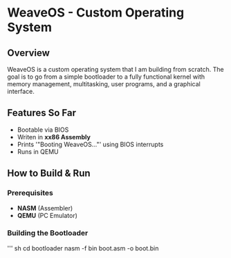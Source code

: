 # WeaveOS - Custom Operating System

## Overview
WeaveOS is a custom operating system that I am building from scratch. The goal is to go from a simple bootloader to a fully functional kernel with memory management, multitasking, user programs, and a graphical interface.

## Features So Far
- Bootable via BIOS
- Writen in **xx86 Assembly**
- Prints '"Booting WeaveOS..."' using BIOS interrupts
- Runs in QEMU

## How to Build & Run
### **Prerequisites**
- **NASM** (Assembler)
- **QEMU** (PC Emulator)

### **Building the Bootloader**
''' sh
cd bootloader
nasm -f bin boot.asm -o boot.bin
